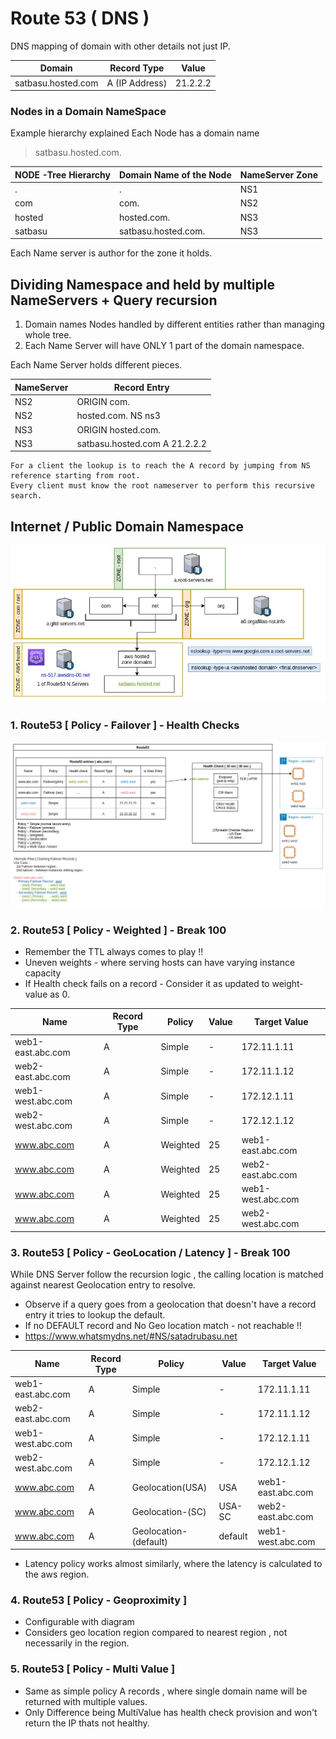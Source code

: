 # Route 53 ( DNS )

DNS mapping of domain with other details not just IP.

|Domain|Record Type|Value|
|---|---|---|
|satbasu.hosted.com|A (IP Address)|21.2.2.2|



### Nodes in a Domain NameSpace

Example hierarchy explained Each Node has a domain name  

> satbasu.hosted.com.   

|NODE -Tree Hierarchy | Domain Name of the Node| NameServer Zone|
|---|---|---|
|.|.|NS1|
|com|com.|NS2|
|hosted|hosted.com.|NS3|
|satbasu|satbasu.hosted.com.|NS3|

Each Name server is author for the zone it holds.

## Dividing Namespace and held by multiple NameServers + Query recursion
 1. Domain names Nodes handled by different entities rather than managing whole tree.  
 2. Each Name Server will have ONLY 1 part of the domain namespace.  
 
 Each Name Server holds different pieces.
 
|NameServer|Record Entry|
|---|---|
|NS2| ORIGIN com.|
|NS2| hosted.com. NS ns3|
|NS3|ORIGIN hosted.com.|
|NS3|satbasu.hosted.com A 21.2.2.2|

```
For a client the lookup is to reach the A record by jumping from NS reference starting from root.
Every client must know the root nameserver to perform this recursive search.
```

## Internet / Public Domain Namespace  

![EmbedImg](https://github.com/satadrubasu/aws-play/blob/main/route53/Route53-HostedZone.jpg?raw=true)

### 1. Route53 [ Policy - Failover ] - Health Checks

![EmbedImg](https://github.com/satadrubasu/aws-play/blob/main/route53/route53-failover.jpg?raw=true)


### 2. Route53 [ Policy - Weighted ] - Break 100

- Remember the TTL always comes to play !!
- Uneven weights - where serving hosts can have varying instance capacity
- If Health check fails on a record - Consider it as updated to weight-value as 0.


|Name|Record Type|Policy|Value |Target Value|
|---|---|---|---|---|
|web1-east.abc.com|A|Simple|-|172.11.1.11|
|web2-east.abc.com|A|Simple|-|172.11.1.12|
|web1-west.abc.com|A|Simple|-|172.12.1.11|
|web2-west.abc.com|A|Simple|-|172.12.1.12|
|www.abc.com|A|Weighted|25|web1-east.abc.com|
|www.abc.com|A|Weighted|25|web2-east.abc.com|
|www.abc.com|A|Weighted|25|web1-west.abc.com|
|www.abc.com|A|Weighted|25|web2-west.abc.com|

### 3. Route53 [ Policy - GeoLocation / Latency ] - Break 100  

While DNS Server follow the recursion logic , the calling location is matched against nearest Geolocation entry to resolve.  
 - Observe if a query goes from a geolocation that doesn't have a record entry it tries to lookup the default.
 - If no DEFAULT record and No Geo location match - not reachable !!    
 - https://www.whatsmydns.net/#NS/satadrubasu.net

|Name|Record Type|Policy|Value |Target Value|
|---|---|---|---|---|
|web1-east.abc.com|A|Simple|-|172.11.1.11|
|web2-east.abc.com|A|Simple|-|172.11.1.12|
|web1-west.abc.com|A|Simple|-|172.12.1.11|
|web2-west.abc.com|A|Simple|-|172.12.1.12|
|www.abc.com|A|Geolocation(USA)|USA|web1-east.abc.com|
|www.abc.com|A|Geolocation-(SC)|USA-SC|web2-east.abc.com|
|www.abc.com|A|Geolocation-(default)|default|web1-west.abc.com|

 * Latency policy works almost similarly, where the latency is calculated to the aws region.

### 4. Route53 [ Policy - Geoproximity ]
 - Configurable with diagram
 - Considers geo location region compared to nearest region , not necessarily in the region.

### 5. Route53 [ Policy - Multi Value ]
 
 - Same as simple policy A records , where single domain name will be returned with multiple values.
 - Only Difference being MultiValue has health check provision and won't return the IP thats not healthy. 



